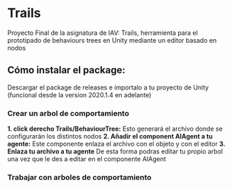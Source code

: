 # Trails
Proyecto Final de la asignatura de IAV: Trails, herramienta para el prototipado de behaviours trees en Unity mediante un editor basado en nodos 


## Cómo instalar el package:
Descargar el package de releases e importalo a tu proyecto de Unity (funcional desde la version 2020.1.4 en adelante)

### Crear un arbol de comportamiento
**1. click derecho Trails/BehaviourTree:** Esto generará el archivo donde se configurarán los distintos nodos
**2. Añadir el component AIAgent a tu agente:** Este componente enlaza el archivo con el objeto y con el editor
**3. Enlaza tu archivo a tu agente** De esta forma podras editar tu propio arbol una vez que le des a editar en el componente AIAgent

### Trabajar con arboles de comportamiento

